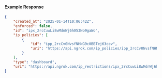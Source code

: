 <!-- Code generated for API Clients. DO NOT EDIT. -->

#### Example Response

```json
{
	"created_at": "2025-01-14T10:06:42Z",
	"enforced": false,
	"id": "ipx_2rcCuwLi8wMdnWj6h053No9gaWo",
	"ip_policies": [
		{
			"id": "ipp_2rcCv0NvsfNHNG9c0BBTej63cev",
			"uri": "https://api.ngrok.com/ip_policies/ipp_2rcCv0NvsfNHNG9c0BBTej63cev"
		}
	],
	"type": "dashboard",
	"uri": "https://api.ngrok.com/ip_restrictions/ipx_2rcCuwLi8wMdnWj6h053No9gaWo"
}
```
